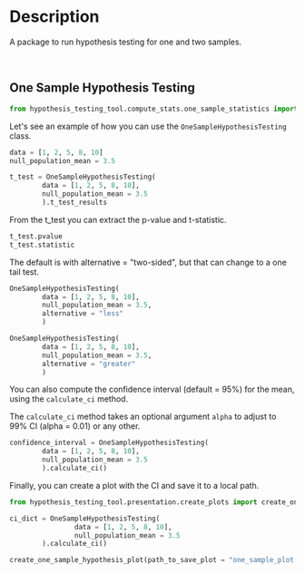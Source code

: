 # Description

A package to run hypothesis testing for one and two samples.

<br>

## One Sample Hypothesis Testing

```python
from hypothesis_testing_tool.compute_stats.one_sample_statistics import OneSampleHypothesisTesting
```

Let's see an example of how you can use the `OneSampleHypothesisTesting` class.

```python
data = [1, 2, 5, 8, 10]
null_population_mean = 3.5

t_test = OneSampleHypothesisTesting(
        data = [1, 2, 5, 8, 10],
        null_population_mean = 3.5
        ).t_test_results
```

From the t_test you can extract the p-value and t-statistic.
```python
t_test.pvalue
t_test.statistic
```

The default is with alternative = "two-sided", but that can change to a one tail test.
```python
OneSampleHypothesisTesting(
        data = [1, 2, 5, 8, 10],
        null_population_mean = 3.5,
        alternative = "less"
        )

OneSampleHypothesisTesting(
        data = [1, 2, 5, 8, 10],
        null_population_mean = 3.5,
        alternative = "greater"
        )
```

You can also compute the confidence interval (default = 95%) for the mean, using the `calculate_ci` method.

The `calculate_ci` method takes an optional argument `alpha` to adjust to 99% CI (alpha = 0.01) or any other.

```python
confidence_interval = OneSampleHypothesisTesting(
        data = [1, 2, 5, 8, 10],
        null_population_mean = 3.5
        ).calculate_ci()
```

Finally, you can create a plot with the CI and save it to a local path.

```python
from hypothesis_testing_tool.presentation.create_plots import create_one_sample_hypothesis_plot

ci_dict = OneSampleHypothesisTesting(
                data = [1, 2, 5, 8, 10],
                null_population_mean = 3.5
        ).calculate_ci()

create_one_sample_hypothesis_plot(path_to_save_plot = "one_sample_plot.png", ci_dict)
```
